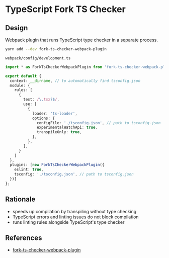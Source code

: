 # TypeScript Fork TS Checker

## Design

Webpack plugin that runs TypeScript type checker in a separate process.

```bash
yarn add --dev fork-ts-checker-webpack-plugin
```

`webpack/config/development.ts`

```typescript
import * as ForkTsCheckerWebpackPlugin from 'fork-ts-checker-webpack-plugin';

export default {
  context: __dirname, // to automatically find tsconfig.json
  module: {
    rules: [
      {
        test: /\.tsx?$/,
        use: [
          {
            loader: 'ts-loader',
            options: {
              configFile: './tsconfig.json', // path to tsconfig.json
              experimentalWatchApi: true,
              transpileOnly: true,
            },
          },
        ],
      }
    ]
  },
  plugins: [new ForkTsCheckerWebpackPlugin({
    eslint: true,
    tsconfig: './tsconfig.json', // path to tsconfig.json
  })]
};
```

## Rationale

- speeds up compilation by transpiling without type checking
- TypeScript errors and linting issues do not block compilation
- runs linting rules alongside TypeScript's type checker

## References

- [fork-ts-checker-webpack-plugin](https://github.com/TypeStrong/fork-ts-checker-webpack-plugin)

